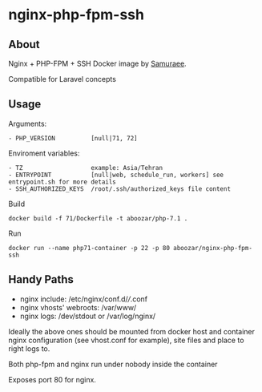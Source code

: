 # nginx-php-fpm-ssh

## About

Nginx + PHP-FPM + SSH Docker image by [Samuraee](https://github.com/samuraee).

Compatible for Laravel concepts

## Usage
Arguments:
```
- PHP_VERSION          [null|71, 72]
```

Enviroment variables:
```
- TZ                   example: Asia/Tehran
- ENTRYPOINT           [null|web, schedule_run, workers] see entrypoint.sh for more details
- SSH_AUTHORIZED_KEYS  /root/.ssh/authorized_keys file content
```

Build
```
docker build -f 71/Dockerfile -t aboozar/php-7.1 .
```

Run
```
docker run --name php71-container -p 22 -p 80 aboozar/nginx-php-fpm-ssh
```

## Handy Paths

* nginx include: /etc/nginx/conf.d/*/*.conf
* nginx vhosts' webroots: /var/www/
* nginx logs: /dev/stdout or /var/log/nginx/

Ideally the above ones should be mounted from docker host
and container nginx configuration (see vhost.conf for example),
site files and place to right logs to.

Both php-fpm and nginx run under nobody inside the container

Exposes port 80 for nginx.
